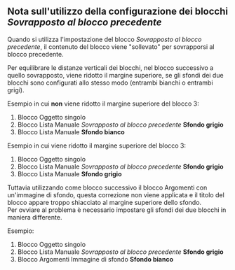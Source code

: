 ## Nota sull'utilizzo della configurazione dei blocchi *Sovrapposto al blocco precedente*

Quando si utilizza l'impostazione del blocco *Sovrapposto al blocco precedente*, 
il contenuto del blocco viene "sollevato" per sovrapporsi al blocco precedente. 

Per equilibrare le distanze verticali dei blocchi, nel blocco successivo a quello sovrapposto, viene ridotto il margine superiore,
se gli sfondi dei due blocchi sono configurati allo stesso modo (entrambi bianchi o entrambi grigi).

Esempio in cui **non** viene ridotto il margine superiore del blocco 3:
 1. Blocco Oggetto singolo
 1. Blocco Lista Manuale  *Sovrapposto al blocco precedente* **Sfondo grigio**
 1. Blocco Lista Manuale **Sfondo bianco**

Esempio in cui viene ridotto il margine superiore del blocco 3:
 1. Blocco Oggetto singolo
 1. Blocco Lista Manuale  *Sovrapposto al blocco precedente* **Sfondo grigio**
 1. Blocco Lista Manuale **Sfondo grigio**


Tuttavia utilizzando come blocco successivo il blocco Argomenti con un'immagine di sfondo, questa correzione non viene applicata 
e il titolo del blocco appare troppo shiacciato al margine superiore dello sfondo.  
Per ovviare al problema è necessario impostare gli sfondi dei due blocchi in maniera differente.

Esempio:
 1. Blocco Oggetto singolo
 1. Blocco Lista Manuale  *Sovrapposto al blocco precedente* **Sfondo grigio**
 1. Blocco Argomenti Immagine di sfondo **Sfondo bianco**
 